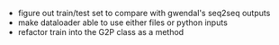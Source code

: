 * figure out train/test set to compare with gwendal's seq2seq outputs
* make dataloader able to use either files or python inputs
* refactor train into the G2P class as a method